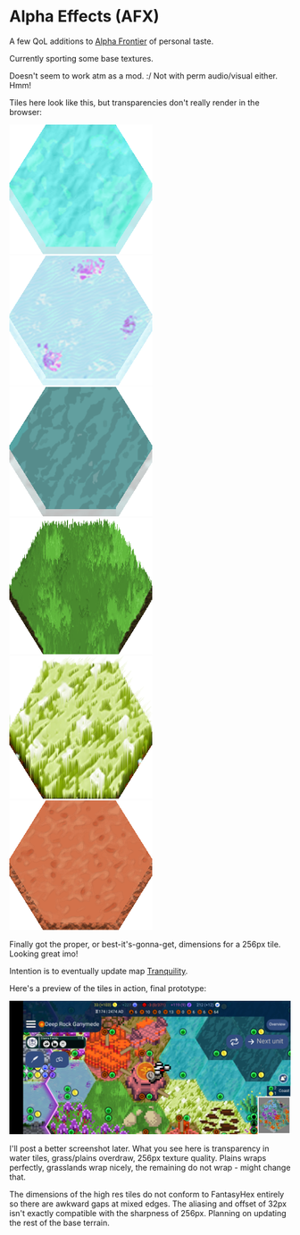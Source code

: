 # Alpha Effects (AFX)
A few QoL additions to [Alpha Frontier](https://github.com/carriontrooper/Alpha-Frontier) of personal taste.

Currently sporting some base textures. 

Doesn't seem to work atm as a mod. :/ Not with perm audio/visual either. Hmm!

Tiles here look like this, but transparencies don't really render in the browser:

![](https://raw.githubusercontent.com/hackedpassword/AFX/main/Images.Tileset/TileSets/FantasyHex/Tiles/Coast.png)
![](https://raw.githubusercontent.com/hackedpassword/AFX/main/Images.Tileset/TileSets/FantasyHex/Tiles/Lakes.png)
![](https://raw.githubusercontent.com/hackedpassword/AFX/main/Images.Tileset/TileSets/FantasyHex/Tiles/Ocean.png)
![](https://raw.githubusercontent.com/hackedpassword/AFX/main/Images.Tileset/TileSets/FantasyHex/Tiles/Grassland.png)
![](https://raw.githubusercontent.com/hackedpassword/AFX/main/Images.Tileset/TileSets/FantasyHex/Tiles/Plains.png)
![](https://raw.githubusercontent.com/hackedpassword/AFX/main/Images.Tileset/TileSets/FantasyHex/Tiles/Desert.png)

Finally got the proper, or best-it's-gonna-get, dimensions for a 256px tile. Looking great imo!

Intention is to eventually update map [Tranquility](https://github.com/hackedpassword/Nextgen-Maps/tree/main/maps).

Here's a preview of the tiles in action, final prototype:

![](https://raw.githubusercontent.com/hackedpassword/Unciv-Assets/main/Images/AFX/Screenshot_20231218-023126_Unciv.jpg)

I'll post a better screenshot later. What you see here is transparency in water tiles, grass/plains overdraw, 256px texture quality. Plains wraps perfectly, grasslands wrap nicely, the remaining do not wrap - might change that.

The dimensions of the high res tiles do not conform to FantasyHex entirely so there are awkward gaps at mixed edges. The aliasing and offset of 32px isn't exactly compatible with the sharpness of 256px. Planning on updating the rest of the base terrain. 

